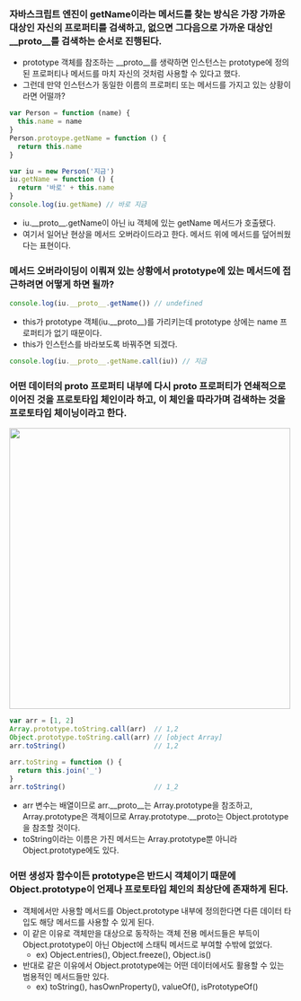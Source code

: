 ### 자바스크립트 엔진이 getName이라는 메서드를 찾는 방식은 가장 가까운 대상인 자신의 프로퍼티를 검색하고, 없으면 그다음으로 가까운 대상인 __proto__를 검색하는 순서로 진행된다.

- prototype 객체를 참조하는 __proto__를 생략하면 인스턴스는 prototype에 정의된 프로퍼티나 메서드를 마치 자신의 것처럼 사용할 수 있다고 했다.
- 그런데 만약 인스턴스가 동일한 이름의 프로퍼티 또는 메서드를 가지고 있는 상황이라면 어떨까?

```javascript
var Person = function (name) {
  this.name = name
}
Person.protoype.getName = function () {
  return this.name
}

var iu = new Person('지금')
iu.getName = function () {
  return '바로' + this.name
}
console.log(iu.getName) // 바로 지금
```

- iu.\_\_proto__.getName이 아닌 iu 객체에 있는 getName 메서드가 호출됐다.
- 여기서 일어난 현상을 메서드 오버라이드라고 한다. 메서드 위에 메서드를 덮어씌웠다는 표현이다.

### 메서드 오버라이딩이 이뤄져 있는 상황에서 prototype에 있는 메서드에 접근하려면 어떻게 하면 될까?

```javascript
console.log(iu.__proto__.getName()) // undefined
```

- this가 prototype 객체(iu.\_\_proto__)를 가리키는데 prototype 상에는 name 프로퍼티가 없기 때문이다.
- this가 인스턴스를 바라보도록 바꿔주면 되겠다.

```javascript
console.log(iu.__proto__.getName.call(iu)) // 지금
```

### 어떤 데이터의 __proto__ 프로퍼티 내부에 다시 __proto__ 프로퍼티가 연쇄적으로 이어진 것을 프로토타입 체인이라 하고, 이 체인을 따라가며 검색하는 것을 프로토타입 체이닝이라고 한다.

<img width="500" alt="" src="https://github.com/user-attachments/assets/fa098ad5-c0ba-474d-8d12-fe949c94d878" />

```javascript
var arr = [1, 2]
Array.prototype.toString.call(arr)  // 1,2
Object.prototype.toString.call(arr) // [object Array]
arr.toString()                      // 1,2

arr.toString = function () {
  return this.join('_')
}
arr.toString()                      // 1_2
```

- arr 변수는 배열이므로 arr.__proto__는 Array.prototype을 참조하고, Array.prototype은 객체이므로 Array.prototype.__proto는 Object.prototype을 참조할 것이다.
- toString이라는 이름은 가진 메서드는 Array.prototype뿐 아니라 Object.prototype에도 있다.

### 어떤 생성자 함수이든 prototype은 반드시 객체이기 때문에 Object.prototype이 언제나 프로토타입 체인의 최상단에 존재하게 된다.

- 객체에서만 사용할 메서드를 Object.prototype 내부에 정의한다면 다른 데이터 타입도 해당 메서드를 사용할 수 있게 된다.
- 이 같은 이유로 객체만을 대상으로 동작하는 객체 전용 메서드들은 부득이 Object.prototype이 아닌 Object에 스태틱 메서드로 부여할 수밖에 없었다.
  - ex) Object.entries(), Object.freeze(), Object.is()
- 반대로 같은 이유에서 Object.prototype에는 어떤 데이터에서도 활용할 수 있는 범용적인 메서드들만 있다.
  - ex) toString(), hasOwnProperty(), valueOf(), isPrototypeOf()
